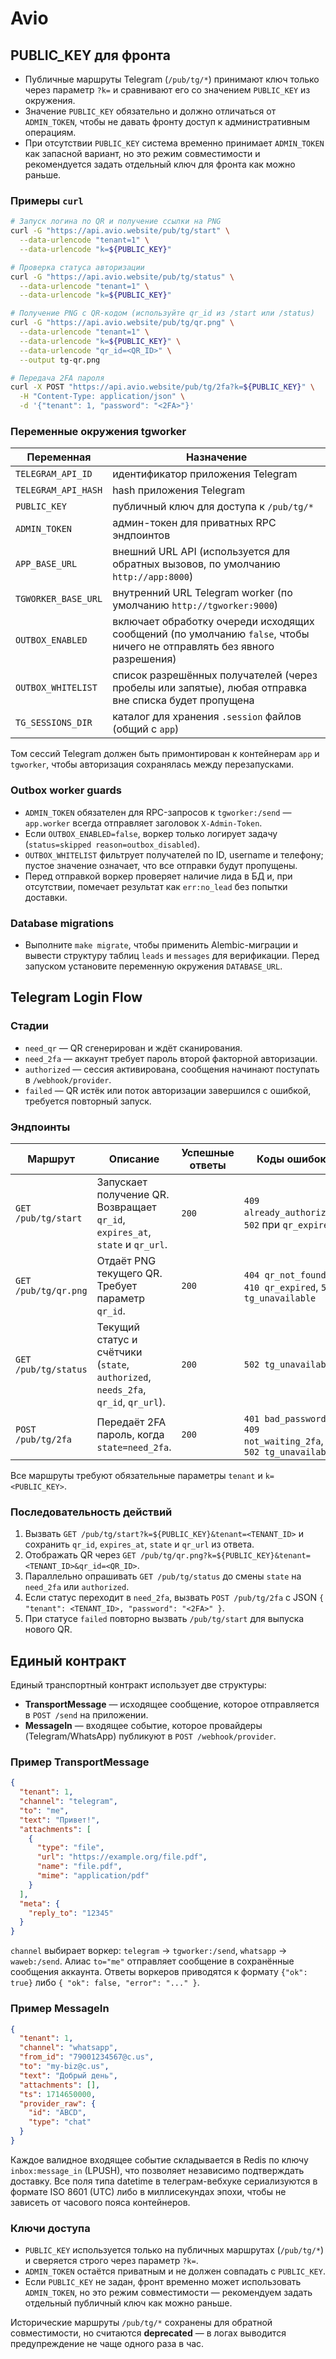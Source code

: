 # Avio

## PUBLIC_KEY для фронта
- Публичные маршруты Telegram (`/pub/tg/*`) принимают ключ только через параметр `?k=` и сравнивают его со значением `PUBLIC_KEY` из окружения.
- Значение `PUBLIC_KEY` обязательно и должно отличаться от `ADMIN_TOKEN`, чтобы не давать фронту доступ к административным операциям.
- При отсутствии `PUBLIC_KEY` система временно принимает `ADMIN_TOKEN` как запасной вариант, но это режим совместимости и рекомендуется задать отдельный ключ для фронта как можно раньше.

### Примеры `curl`

```bash
# Запуск логина по QR и получение ссылки на PNG
curl -G "https://api.avio.website/pub/tg/start" \
  --data-urlencode "tenant=1" \
  --data-urlencode "k=${PUBLIC_KEY}"

# Проверка статуса авторизации
curl -G "https://api.avio.website/pub/tg/status" \
  --data-urlencode "tenant=1" \
  --data-urlencode "k=${PUBLIC_KEY}"

# Получение PNG с QR-кодом (используйте qr_id из /start или /status)
curl -G "https://api.avio.website/pub/tg/qr.png" \
  --data-urlencode "tenant=1" \
  --data-urlencode "k=${PUBLIC_KEY}" \
  --data-urlencode "qr_id=<QR_ID>" \
  --output tg-qr.png

# Передача 2FA пароля
curl -X POST "https://api.avio.website/pub/tg/2fa?k=${PUBLIC_KEY}" \
  -H "Content-Type: application/json" \
  -d '{"tenant": 1, "password": "<2FA>"}'
```

### Переменные окружения tgworker

| Переменная | Назначение |
|------------|------------|
| `TELEGRAM_API_ID` | идентификатор приложения Telegram | 
| `TELEGRAM_API_HASH` | hash приложения Telegram |
| `PUBLIC_KEY` | публичный ключ для доступа к `/pub/tg/*` |
| `ADMIN_TOKEN` | админ-токен для приватных RPC эндпоинтов |
| `APP_BASE_URL` | внешний URL API (используется для обратных вызовов, по умолчанию `http://app:8000`) |
| `TGWORKER_BASE_URL` | внутренний URL Telegram worker (по умолчанию `http://tgworker:9000`) |
| `OUTBOX_ENABLED` | включает обработку очереди исходящих сообщений (по умолчанию `false`, чтобы ничего не отправлять без явного разрешения) |
| `OUTBOX_WHITELIST` | список разрешённых получателей (через пробелы или запятые), любая отправка вне списка будет пропущена |
| `TG_SESSIONS_DIR` | каталог для хранения `.session` файлов (общий с `app`) |

Том сессий Telegram должен быть примонтирован к контейнерам `app` и `tgworker`, чтобы авторизация сохранялась между перезапусками.

### Outbox worker guards

- `ADMIN_TOKEN` обязателен для RPC-запросов к `tgworker:/send` — `app.worker` всегда отправляет заголовок `X-Admin-Token`.
- Если `OUTBOX_ENABLED=false`, воркер только логирует задачу (`status=skipped reason=outbox_disabled`).
- `OUTBOX_WHITELIST` фильтрует получателей по ID, username и телефону; пустое значение означает, что все отправки будут пропущены.
- Перед отправкой воркер проверяет наличие лида в БД и, при отсутствии, помечает результат как `err:no_lead` без попытки доставки.

### Database migrations

- Выполните `make migrate`, чтобы применить Alembic-миграции и вывести структуру таблиц `leads` и `messages` для верификации. Перед запуском установите переменную окружения `DATABASE_URL`.

## Telegram Login Flow

### Стадии

- `need_qr` — QR сгенерирован и ждёт сканирования.
- `need_2fa` — аккаунт требует пароль второй факторной авторизации.
- `authorized` — сессия активирована, сообщения начинают поступать в `/webhook/provider`.
- `failed` — QR истёк или поток авторизации завершился с ошибкой, требуется повторный запуск.

### Эндпоинты

| Маршрут | Описание | Успешные ответы | Коды ошибок |
|---------|----------|-----------------|-------------|
| `GET /pub/tg/start` | Запускает получение QR. Возвращает `qr_id`, `expires_at`, `state` и `qr_url`. | `200` | `409 already_authorized`, `502` при `qr_expired` |
| `GET /pub/tg/qr.png` | Отдаёт PNG текущего QR. Требует параметр `qr_id`. | `200` | `404 qr_not_found`, `410 qr_expired`, `502 tg_unavailable` |
| `GET /pub/tg/status` | Текущий статус и счётчики (`state`, `authorized`, `needs_2fa`, `qr_id`, `qr_url`). | `200` | `502 tg_unavailable` |
| `POST /pub/tg/2fa` | Передаёт 2FA пароль, когда `state=need_2fa`. | `200` | `401 bad_password`, `409 not_waiting_2fa`, `502 tg_unavailable` |

Все маршруты требуют обязательные параметры `tenant` и `k=<PUBLIC_KEY>`.

### Последовательность действий

1. Вызвать `GET /pub/tg/start?k=${PUBLIC_KEY}&tenant=<TENANT_ID>` и сохранить `qr_id`, `expires_at`, `state` и `qr_url` из ответа.
2. Отображать QR через `GET /pub/tg/qr.png?k=${PUBLIC_KEY}&tenant=<TENANT_ID>&qr_id=<QR_ID>`.
3. Параллельно опрашивать `GET /pub/tg/status` до смены `state` на `need_2fa` или `authorized`.
4. Если статус переходит в `need_2fa`, вызвать `POST /pub/tg/2fa` с JSON `{ "tenant": <TENANT_ID>, "password": "<2FA>" }`.
5. При статусе `failed` повторно вызвать `/pub/tg/start` для выпуска нового QR.

## Единый контракт

Единый транспортный контракт использует две структуры:

- **TransportMessage** — исходящее сообщение, которое отправляется в `POST /send` на приложении.
- **MessageIn** — входящее событие, которое провайдеры (Telegram/WhatsApp) публикуют в `POST /webhook/provider`.

### Пример TransportMessage

```json
{
  "tenant": 1,
  "channel": "telegram",
  "to": "me",
  "text": "Привет!",
  "attachments": [
    {
      "type": "file",
      "url": "https://example.org/file.pdf",
      "name": "file.pdf",
      "mime": "application/pdf"
    }
  ],
  "meta": {
    "reply_to": "12345"
  }
}
```

`channel` выбирает воркер: `telegram` → `tgworker:/send`, `whatsapp` → `waweb:/send`. Алиас `to="me"` отправляет сообщение в сохранённые сообщения аккаунта. Ответы воркеров приводятся к формату `{"ok": true}` либо `{ "ok": false, "error": "..." }`.

### Пример MessageIn

```json
{
  "tenant": 1,
  "channel": "whatsapp",
  "from_id": "79001234567@c.us",
  "to": "my-biz@c.us",
  "text": "Добрый день",
  "attachments": [],
  "ts": 1714650000,
  "provider_raw": {
    "id": "ABCD",
    "type": "chat"
  }
}
```

Каждое валидное входящее событие складывается в Redis по ключу `inbox:message_in` (LPUSH), что позволяет независимо подтверждать доставку.
Все поля типа datetime в телеграм-вебхуке сериализуются в формате ISO 8601 (UTC) либо в миллисекундах эпохи, чтобы не зависеть от часового пояса контейнеров.

### Ключи доступа

- `PUBLIC_KEY` используется только на публичных маршрутах (`/pub/tg/*`) и сверяется строго через параметр `?k=`.
- `ADMIN_TOKEN` остаётся приватным и не должен совпадать с `PUBLIC_KEY`.
- Если `PUBLIC_KEY` не задан, фронт временно может использовать `ADMIN_TOKEN`, но это режим совместимости — рекомендуем задать отдельный публичный ключ как можно раньше.

Исторические маршруты `/pub/tg/*` сохранены для обратной совместимости, но считаются **deprecated** — в логах выводится предупреждение не чаще одного раза в час.
